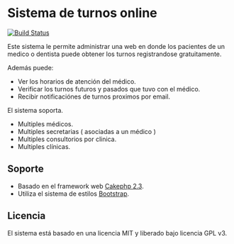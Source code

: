 # Sistema de turnos online

[![Build Status](https://travis-ci.org/tranfuga25s/turneraonline.png?branch=master)](https://travis-ci.org/tranfuga25s/turneraonline)

Este sistema le permite administrar una web en donde los pacientes de un medico o dentista puede obtener los turnos registrandose gratuitamente.

Además puede:
+ Ver los horarios de atención del médico.
+ Verificar los turnos futuros y pasados que tuvo con el médico.
+ Recibir notificaciónes de turnos proximos por email.
 
El sistema soporta.
+ Multiples médicos.
+ Multiples secretarias ( asociadas a un médico )
+ Multiples consultorios por clinica.
+ Multiples clínicas.

## Soporte 
+ Basado en el framework web [Cakephp 2.3](http://cakephp.org/).
+ Utiliza el sistema de estilos [Bootstrap](http://twitter.github.io/bootstrap/index.html).

## Licencia
El sistema está basado en una licencia MIT y liberado bajo licencia GPL v3.
